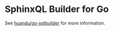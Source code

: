 # SphinxQL Builder for Go

See [huandu/go-sqlbuilder](https://github.com/huandu/go-sqlbuilder) for more information.
